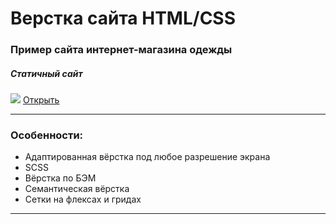 # Верстка сайта HTML/CSS 
### Пример сайта интернет-магазина одежды
##### Статичный сайт
![](https://gifyu.com/image/e7QK)
[Открыть](https://ag-dms.github.io/layout-portfolio/index.html)


---

### Особенности:
- Адаптированная вёрстка под любое разрешение экрана
- SCSS
- Вёрстка по БЭМ
- Семантическая вёрстка
- Сетки на флексах и гридах
---


